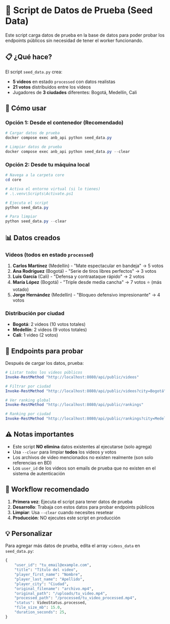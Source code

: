 # 🌱 Script de Datos de Prueba (Seed Data)

Este script carga datos de prueba en la base de datos para poder probar los endpoints públicos sin necesidad de tener el worker funcionando.

## 📋 ¿Qué hace?

El script `seed_data.py` crea:
- **5 videos** en estado `processed` con datos realistas
- **21 votos** distribuidos entre los videos
- Jugadores de **3 ciudades** diferentes: Bogotá, Medellín, Cali

## 🚀 Cómo usar

### Opción 1: Desde el contenedor (Recomendado)

```powershell
# Cargar datos de prueba
docker compose exec anb_api python seed_data.py

# Limpiar datos de prueba
docker compose exec anb_api python seed_data.py --clear
```

### Opción 2: Desde tu máquina local

```powershell
# Navega a la carpeta core
cd core

# Activa el entorno virtual (si lo tienes)
# .\.venv\Scripts\Activate.ps1

# Ejecuta el script
python seed_data.py

# Para limpiar
python seed_data.py --clear
```

## 📊 Datos creados

### Videos (todos en estado `processed`)

1. **Carlos Martínez** (Medellín) - "Mate espectacular en bandeja" → 5 votos
2. **Ana Rodríguez** (Bogotá) - "Serie de tiros libres perfectos" → 3 votos
3. **Luis García** (Cali) - "Defensa y contraataque rápido" → 2 votos
4. **María López** (Bogotá) - "Triple desde media cancha" → 7 votos ⭐ (más votado)
5. **Jorge Hernández** (Medellín) - "Bloqueo defensivo impresionante" → 4 votos

### Distribución por ciudad

- **Bogotá**: 2 videos (10 votos totales)
- **Medellín**: 2 videos (9 votos totales)
- **Cali**: 1 video (2 votos)

## 🧪 Endpoints para probar

Después de cargar los datos, prueba:

```powershell
# Listar todos los videos públicos
Invoke-RestMethod "http://localhost:8080/api/public/videos"

# Filtrar por ciudad
Invoke-RestMethod "http://localhost:8080/api/public/videos?city=Bogotá"

# Ver ranking global
Invoke-RestMethod "http://localhost:8080/api/public/rankings"

# Ranking por ciudad
Invoke-RestMethod "http://localhost:8080/api/public/rankings?city=Medellín"
```

## ⚠️ Notas importantes

- Este script **NO elimina** datos existentes al ejecutarse (solo agrega)
- Usa `--clear` para limpiar **todos** los videos y votos
- Los archivos de video mencionados no existen realmente (son solo referencias en BD)
- Los `user_id` de los videos son emails de prueba que no existen en el sistema de autenticación

## 🔄 Workflow recomendado

1. **Primera vez**: Ejecuta el script para tener datos de prueba
2. **Desarrollo**: Trabaja con estos datos para probar endpoints públicos
3. **Limpiar**: Usa `--clear` cuando necesites resetear
4. **Producción**: NO ejecutes este script en producción

## 💡 Personalizar

Para agregar más datos de prueba, edita el array `videos_data` en `seed_data.py`:

```python
{
    "user_id": "tu_email@example.com",
    "title": "Título del video",
    "player_first_name": "Nombre",
    "player_last_name": "Apellido",
    "player_city": "Ciudad",
    "original_filename": "archivo.mp4",
    "original_path": "/uploads/tu_video.mp4",
    "processed_path": "/processed/tu_video_processed.mp4",
    "status": VideoStatus.processed,
    "file_size_mb": 15.0,
    "duration_seconds": 25,
}
```
